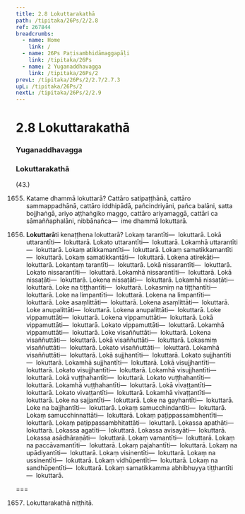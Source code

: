 ```yaml
---
title: 2.8 Lokuttarakathā
path: /tipitaka/26Ps/2/2.8
ref: 267844
breadcrumbs:
  - name: Home
    link: /
  - name: 26Ps Paṭisambhidāmaggapāḷi
    link: /tipitaka/26Ps
  - name: 2 Yuganaddhavagga
    link: /tipitaka/26Ps/2
prevL: /tipitaka/26Ps/2/2.7/2.7.3
upL: /tipitaka/26Ps/2
nextL: /tipitaka/26Ps/2/2.9
---
```


# 2.8 Lokuttarakathā

### Yuganaddhavagga

### Lokuttarakathā

(43.)

1655. Katame dhammā lokuttarā? Cattāro satipaṭṭhānā, cattāro sammappadhānā, cattāro iddhipādā, pañcindriyāni, pañca balāni, satta bojjhaṅgā, ariyo aṭṭhaṅgiko maggo, cattāro ariyamaggā, cattāri ca sāmaññaphalāni, nibbānañca—  ime dhammā lokuttarā.

1656. **Lokuttarā**ti kenaṭṭhena lokuttarā? Lokaṃ tarantīti—  lokuttarā. Lokā uttarantīti—  lokuttarā. Lokato uttarantīti—  lokuttarā. Lokamhā uttarantīti—  lokuttarā. Lokaṃ atikkamantīti—  lokuttarā. Lokaṃ samatikkamantīti—  lokuttarā. Lokaṃ samatikkantāti—  lokuttarā. Lokena atirekāti—  lokuttarā. Lokantaṃ tarantīti—  lokuttarā. Lokā nissarantīti—  lokuttarā. Lokato nissarantīti—  lokuttarā. Lokamhā nissarantīti—  lokuttarā. Lokā nissaṭāti—  lokuttarā. Lokena nissaṭāti—  lokuttarā. Lokamhā nissaṭāti—  lokuttarā. Loke na tiṭṭhantīti—  lokuttarā. Lokasmiṃ na tiṭṭhantīti—  lokuttarā. Loke na limpantīti—  lokuttarā. Lokena na limpantīti—  lokuttarā. Loke asaṃlittāti—  lokuttarā. Lokena asaṃlittāti—  lokuttarā. Loke anupalittāti—  lokuttarā. Lokena anupalittāti—  lokuttarā. Loke vippamuttāti—  lokuttarā. Lokena vippamuttāti—  lokuttarā. Lokā vippamuttāti—  lokuttarā. Lokato vippamuttāti—  lokuttarā. Lokamhā vippamuttāti—  lokuttarā. Loke visaññuttāti—  lokuttarā. Lokena visaññuttāti—  lokuttarā. Lokā visaññuttāti—  lokuttarā. Lokasmiṃ visaññuttāti—  lokuttarā. Lokato visaññuttāti—  lokuttarā. Lokamhā visaññuttāti—  lokuttarā. Lokā sujjhantīti—  lokuttarā. Lokato sujjhantīti—  lokuttarā. Lokamhā sujjhantīti—  lokuttarā. Lokā visujjhantīti—  lokuttarā. Lokato visujjhantīti—  lokuttarā. Lokamhā visujjhantīti—  lokuttarā. Lokā vuṭṭhahantīti—  lokuttarā. Lokato vuṭṭhahantīti—  lokuttarā. Lokamhā vuṭṭhahantīti—  lokuttarā. Lokā vivaṭṭantīti—  lokuttarā. Lokato vivaṭṭantīti—  lokuttarā. Lokamhā vivaṭṭantīti—  lokuttarā. Loke na sajjantīti—  lokuttarā. Loke na gayhantīti—  lokuttarā. Loke na bajjhantīti—  lokuttarā. Lokaṃ samucchindantīti—  lokuttarā. Lokaṃ samucchinnattāti—  lokuttarā. Lokaṃ paṭippassambhentīti—  lokuttarā. Lokaṃ paṭippassambhitattāti—  lokuttarā. Lokassa apathāti—  lokuttarā. Lokassa agatīti—  lokuttarā. Lokassa avisayāti—  lokuttarā. Lokassa asādhāraṇāti—  lokuttarā. Lokaṃ vamantīti—  lokuttarā. Lokaṃ na paccāvamantīti—  lokuttarā. Lokaṃ pajahantīti—  lokuttarā. Lokaṃ na upādiyantīti—  lokuttarā. Lokaṃ visinentīti—  lokuttarā. Lokaṃ na ussinentīti—  lokuttarā. Lokaṃ vidhūpentīti—  lokuttarā. Lokaṃ na sandhūpentīti—  lokuttarā. Lokaṃ samatikkamma abhibhuyya tiṭṭhantīti—  lokuttarā.

===

1657. Lokuttarakathā niṭṭhitā.




